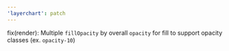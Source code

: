```yaml
---
'layerchart': patch
---
```


fix(render): Multiple `fillOpacity` by overall `opacity` for fill to support opacity classes (ex. `opacity-10`)

